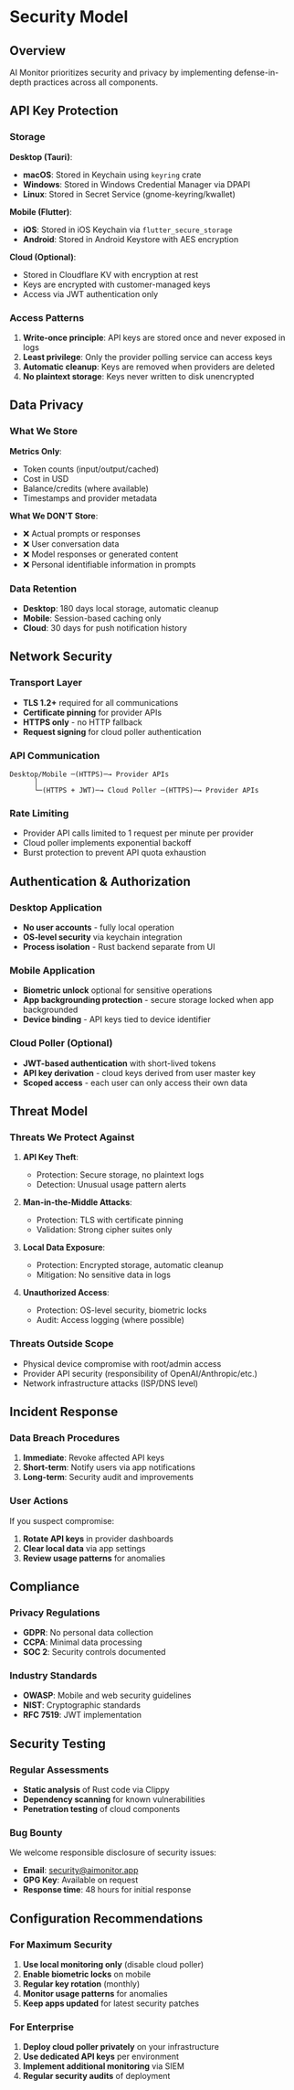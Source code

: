 # Security Model

## Overview

AI Monitor prioritizes security and privacy by implementing defense-in-depth practices across all components.

## API Key Protection

### Storage

**Desktop (Tauri)**:
- **macOS**: Stored in Keychain using `keyring` crate
- **Windows**: Stored in Windows Credential Manager via DPAPI
- **Linux**: Stored in Secret Service (gnome-keyring/kwallet)

**Mobile (Flutter)**:
- **iOS**: Stored in iOS Keychain via `flutter_secure_storage`
- **Android**: Stored in Android Keystore with AES encryption

**Cloud (Optional)**:
- Stored in Cloudflare KV with encryption at rest
- Keys are encrypted with customer-managed keys
- Access via JWT authentication only

### Access Patterns

1. **Write-once principle**: API keys are stored once and never exposed in logs
2. **Least privilege**: Only the provider polling service can access keys
3. **Automatic cleanup**: Keys are removed when providers are deleted
4. **No plaintext storage**: Keys never written to disk unencrypted

## Data Privacy

### What We Store

**Metrics Only**:
- Token counts (input/output/cached)
- Cost in USD
- Balance/credits (where available)
- Timestamps and provider metadata

**What We DON'T Store**:
- ❌ Actual prompts or responses
- ❌ User conversation data
- ❌ Model responses or generated content
- ❌ Personal identifiable information in prompts

### Data Retention

- **Desktop**: 180 days local storage, automatic cleanup
- **Mobile**: Session-based caching only
- **Cloud**: 30 days for push notification history

## Network Security

### Transport Layer

- **TLS 1.2+** required for all communications
- **Certificate pinning** for provider APIs
- **HTTPS only** - no HTTP fallback
- **Request signing** for cloud poller authentication

### API Communication

```
Desktop/Mobile ─(HTTPS)─→ Provider APIs
      │
      └─(HTTPS + JWT)─→ Cloud Poller ─(HTTPS)─→ Provider APIs
```

### Rate Limiting

- Provider API calls limited to 1 request per minute per provider
- Cloud poller implements exponential backoff
- Burst protection to prevent API quota exhaustion

## Authentication & Authorization

### Desktop Application

- **No user accounts** - fully local operation
- **OS-level security** via keychain integration
- **Process isolation** - Rust backend separate from UI

### Mobile Application

- **Biometric unlock** optional for sensitive operations
- **App backgrounding protection** - secure storage locked when app backgrounded
- **Device binding** - API keys tied to device identifier

### Cloud Poller (Optional)

- **JWT-based authentication** with short-lived tokens
- **API key derivation** - cloud keys derived from user master key
- **Scoped access** - each user can only access their own data

## Threat Model

### Threats We Protect Against

1. **API Key Theft**:
   - Protection: Secure storage, no plaintext logs
   - Detection: Unusual usage pattern alerts

2. **Man-in-the-Middle Attacks**:
   - Protection: TLS with certificate pinning
   - Validation: Strong cipher suites only

3. **Local Data Exposure**:
   - Protection: Encrypted storage, automatic cleanup
   - Mitigation: No sensitive data in logs

4. **Unauthorized Access**:
   - Protection: OS-level security, biometric locks
   - Audit: Access logging (where possible)

### Threats Outside Scope

- Physical device compromise with root/admin access
- Provider API security (responsibility of OpenAI/Anthropic/etc.)
- Network infrastructure attacks (ISP/DNS level)

## Incident Response

### Data Breach Procedures

1. **Immediate**: Revoke affected API keys
2. **Short-term**: Notify users via app notifications
3. **Long-term**: Security audit and improvements

### User Actions

If you suspect compromise:
1. **Rotate API keys** in provider dashboards
2. **Clear local data** via app settings
3. **Review usage patterns** for anomalies

## Compliance

### Privacy Regulations

- **GDPR**: No personal data collection
- **CCPA**: Minimal data processing
- **SOC 2**: Security controls documented

### Industry Standards

- **OWASP**: Mobile and web security guidelines
- **NIST**: Cryptographic standards
- **RFC 7519**: JWT implementation

## Security Testing

### Regular Assessments

- **Static analysis** of Rust code via Clippy
- **Dependency scanning** for known vulnerabilities
- **Penetration testing** of cloud components

### Bug Bounty

We welcome responsible disclosure of security issues:
- **Email**: security@aimonitor.app
- **GPG Key**: Available on request
- **Response time**: 48 hours for initial response

## Configuration Recommendations

### For Maximum Security

1. **Use local monitoring only** (disable cloud poller)
2. **Enable biometric locks** on mobile
3. **Regular key rotation** (monthly)
4. **Monitor usage patterns** for anomalies
5. **Keep apps updated** for latest security patches

### For Enterprise

1. **Deploy cloud poller privately** on your infrastructure
2. **Use dedicated API keys** per environment
3. **Implement additional monitoring** via SIEM
4. **Regular security audits** of deployment